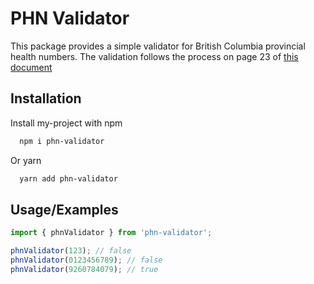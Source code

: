# PHN Validator

This package provides a simple validator for British Columbia provincial health numbers.
The validation follows the process on page 23 of
[this document](https://www2.gov.bc.ca/assets/gov/health/practitioner-pro/software-development-guidelines/vol-4b-application-rules-client-registry.pdf)

## Installation

Install my-project with npm

```bash
  npm i phn-validator
```

Or yarn

```bash
  yarn add phn-validator
```

## Usage/Examples

```typescript
import { phnValidator } from 'phn-validator';

phnValidator(123); // false
phnValidator(0123456789); // false
phnValidator(9260784079); // true
```
